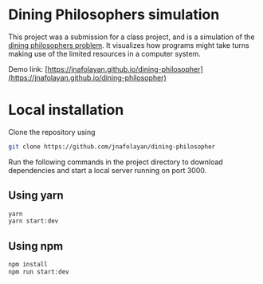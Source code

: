 # Dining Philosophers simulation

This project was a submission for a class project, and is a simulation of the [dining philosophers problem](https://en.wikipedia.org/wiki/Dining_philosophers_problem). It visualizes how programs might take turns making use of the limited resources in a computer system.

Demo link: [https://jnafolayan.github.io/dining-philosopher](https://jnafolayan.github.io/dining-philosopher)

# Local installation

Clone the repository using

```bash
git clone https://github.com/jnafolayan/dining-philosopher
```

Run the following commands in the project directory to download dependencies and start a local server running on port 3000.

## Using yarn

```bash
yarn
yarn start:dev
```

## Using npm

```bash
npm install
npm run start:dev
```
